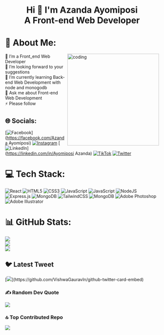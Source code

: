 ## <h1 align ='center'> Hi 👋  I'm Azanda Ayomiposi <br> A Front-end Web Developer </h1>
# 💫 About Me:
<img align='right' alt ='coding' width='300' src="https://media.tenor.com/NOYF3f82b_gAAAAC/programmer.gif">
🔭 I’m a Front_end Web Developer <br>🤝 I’m looking forward to your suggestions<br>🌱 I’m currently learning Back-end Web Development with node and monogodb<br>💬 Ask me about Front-end Web Development<br>⚡ Please follow <br>

## 🌐 Socials:
[![Facebook](https://img.shields.io/badge/Facebook-%231877F2.svg?logo=Facebook&logoColor=white)](https://facebook.com/Azanda Ayomiposi) [![Instagram](https://img.shields.io/badge/Instagram-%23E4405F.svg?logo=Instagram&logoColor=white)](https://instagram.com/Posidev_) [![LinkedIn](https://img.shields.io/badge/LinkedIn-%230077B5.svg?logo=linkedin&logoColor=white)](https://linkedin.com/in/Ayomiposi Azanda) [![TikTok](https://img.shields.io/badge/TikTok-%23000000.svg?logo=TikTok&logoColor=white)](https://tiktok.com/@WithPosi) [![Twitter](https://img.shields.io/badge/Twitter-%231DA1F2.svg?logo=Twitter&logoColor=white)](https://twitter.com/Posidev_) 

# 💻 Tech Stack:
![React](https://img.shields.io/badge/react-%2320232a.svg?style=for-the-badge&logo=react&logoColor=%2361DAFB) ![HTML5](https://img.shields.io/badge/html5-%23E34F26.svg?style=for-the-badge&logo=html5&logoColor=white) ![CSS3](https://img.shields.io/badge/css3-%231572B6.svg?style=for-the-badge&logo=css3&logoColor=white) ![JavaScript](https://img.shields.io/badge/javascript-%23323330.svg?style=for-the-badge&logo=javascript&logoColor=%23F7DF1E) ![JavaScript](https://img.shields.io/badge/javascript-%23323330.svg?style=for-the-badge&logo=javascript&logoColor=%23F7DF1E) ![NodeJS](https://img.shields.io/badge/node.js-6DA55F?style=for-the-badge&logo=node.js&logoColor=white) ![Express.js](https://img.shields.io/badge/express.js-%23404d59.svg?style=for-the-badge&logo=express&logoColor=%2361DAFB) ![MongoDB](https://img.shields.io/badge/MongoDB-%234ea94b.svg?style=for-the-badge&logo=mongodb&logoColor=white) ![TailwindCSS](https://img.shields.io/badge/tailwindcss-%2338B2AC.svg?style=for-the-badge&logo=tailwind-css&logoColor=white) ![MongoDB](https://img.shields.io/badge/MongoDB-%234ea94b.svg?style=for-the-badge&logo=mongodb&logoColor=white) ![Adobe Photoshop](https://img.shields.io/badge/adobephotoshop-%2331A8FF.svg?style=for-the-badge&logo=adobephotoshop&logoColor=white) ![Adobe Illustrator](https://img.shields.io/badge/adobeillustrator-%23FF9A00.svg?style=for-the-badge&logo=adobeillustrator&logoColor=white)
# 📊 GitHub Stats:
![](https://github-readme-stats.vercel.app/api?username=posigamerx&theme=dark&hide_border=false&include_all_commits=false&count_private=false)<br/>
![](https://github-readme-streak-stats.herokuapp.com/?user=posigamerx&theme=dark&hide_border=false)<br/>
![](https://github-readme-stats.vercel.app/api/top-langs/?username=posigamerx&theme=dark&hide_border=false&include_all_commits=false&count_private=false&layout=compact)

## 🐦 Latest Tweet
[![](https://gtce.itsvg.in/api?username=Posidev_)](https://github.com/VishwaGauravIn/github-twitter-card-embed)

### ✍️ Random Dev Quote
![](https://quotes-github-readme.vercel.app/api?type=horizontal&theme=radical)

### 🔝 Top Contributed Repo
![](https://github-contributor-stats.vercel.app/api?username=posigamerx&limit=5&theme=dark&combine_all_yearly_contributions=true)
